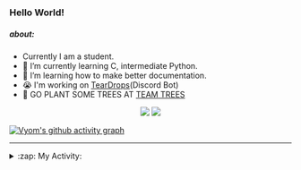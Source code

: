 ### Hello World!

##### about:
- Currently I am a student.
- 🌱 I’m currently learning C, intermediate Python.
- 🌱 I’m learning how to make better documentation.
- 😭 I'm working on [TearDrops](https://github.com/Vyvy-vi/TearDrops)(Discord Bot)
- 🌱 GO PLANT SOME TREES AT [TEAM TREES](https://teamtrees.org/)

<p align="center">
  <a href="https://twitter.com/Vyvy_viM"><img target="_blank" src="https://img.shields.io/badge/twitter%20@Vyvy_viM-0D95E8?style=for-the-badge&logo=twitter&logoColor=white"/></a> 
  <a href="https://vyvy-vi.github.io/portfolio"><img target="_blank" src="https://img.shields.io/badge/-I%27m_craving_for_open_source-green?style=for-the-badge&logo=github&logoColor=black"/></a> 
</p>

[![Vyom's github activity graph](https://activity-graph.herokuapp.com/graph?username=Vyvy-vi)](https://github.com/ashutosh00710/github-readme-activity-graph)

---
<details>
  <summary>:zap: My Activity:</summary>
  
<!--START_SECTION:waka-->
**I'm a Night 🦉** 

```text
🌞 Morning    27 commits     █░░░░░░░░░░░░░░░░░░░░░░░░   4.73% 
🌆 Daytime    147 commits    ██████░░░░░░░░░░░░░░░░░░░   25.74% 
🌃 Evening    240 commits    ██████████░░░░░░░░░░░░░░░   42.03% 
🌙 Night      157 commits    ███████░░░░░░░░░░░░░░░░░░   27.5%

```
📅 **I'm Most Productive on Sunday** 

```text
Monday       93 commits     ████░░░░░░░░░░░░░░░░░░░░░   16.29% 
Tuesday      93 commits     ████░░░░░░░░░░░░░░░░░░░░░   16.29% 
Wednesday    71 commits     ███░░░░░░░░░░░░░░░░░░░░░░   12.43% 
Thursday     94 commits     ████░░░░░░░░░░░░░░░░░░░░░   16.46% 
Friday       34 commits     █░░░░░░░░░░░░░░░░░░░░░░░░   5.95% 
Saturday     80 commits     ███░░░░░░░░░░░░░░░░░░░░░░   14.01% 
Sunday       106 commits    ████░░░░░░░░░░░░░░░░░░░░░   18.56%

```


📊 **This Week I Spent My Time On** 

```text
🔥 Editors: 
Vim                      9 hrs 42 mins       █████████████████████████   100.0%

🐱‍💻 Projects: 
Praise-Bot-Discord       3 hrs 11 mins       ████████░░░░░░░░░░░░░░░░░   32.82% 
Shepherd-bot             2 hrs 20 mins       ██████░░░░░░░░░░░░░░░░░░░   24.03% 
MLH-bot                  2 hrs 13 mins       █████░░░░░░░░░░░░░░░░░░░░   22.88% 
Unknown Project          1 hr 22 mins        ███░░░░░░░░░░░░░░░░░░░░░░   14.2% 
hacktoberfest-practice   24 mins             █░░░░░░░░░░░░░░░░░░░░░░░░   4.24%

```


 Last Updated on 11/07/2021
<!--END_SECTION:waka-->
</details>
